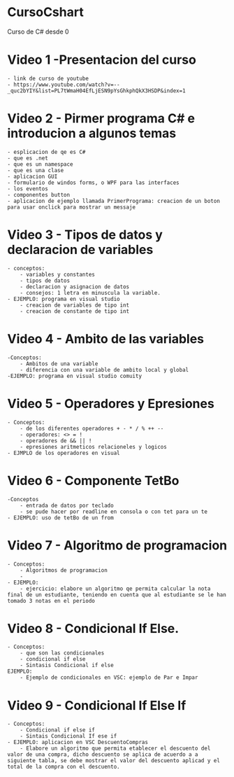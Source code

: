 # CursoCshart
Curso de C# desde 0 

# Video 1 -Presentacion del curso 
	- link de curso de youtube
	- https://www.youtube.com/watch?v=--_quc2bYIY&list=PL7tWmaH04EfLjESN9pYsGhkphQkX3HSDP&index=1

# Video 2 - Pirmer programa C# e introducion a algunos temas
	- esplicacion de qe es C#
	- que es .net
	- que es un namespace
	- que es una clase
	- aplicacion GUI
	- formulario de windos forms, o WPF para las interfaces
	- los eventos 
	- componentes button
	- aplicacion de ejemplo llamada PrimerPrograma: creacion de un boton para usar onclick para mostrar un messaje 

# Video 3 - Tipos de datos y declaracion de variables
	- conceptos:
		- variables y constantes
		- tipos de datos
		- declaracion y asignacion de datos
		- consejos: 1 letra en minuscula la variable.
	- EJEMPLO: programa en visual studio 
		- creacion de variables de tipo int
		- creacion de constante de tipo int
# Video 4 - Ambito de las variables
	-Conceptos:
		- Ambitos de una variable
		- diferencia con una variable de ambito local y global
	-EJEMPLO: programa en visual studio comuity


# Video 5 - Operadores y Epresiones
	- Conceptos:
		- de los diferentes operadores + - * / % ++ --
		- operadores: <> = ! 
		- operadores de && || !
		- epresiones aritmeticos relacioneles y logicos
	- EJMPLO de los operadores en visual

# Video 6 - Componente TetBo
	-Conceptos
		- entrada de datos por teclado
		- se pude hacer por readline en consola o con tet para un te
	- EJEMPLO: uso de tetBo de un from 
	
# Video 7 - Algoritmo de programacion
	- Conceptos:
		- Algoritmos de programacion
		- 
	- EJEMPLO:
		- ejercicio: elabore un algoritmo qe permita calcular la nota final de un estudiante, teniendo en cuenta que al estudiante se le han tomado 3 notas en el periodo
# Video 8 - Condicional If Else.
	- Conceptos:
		- que son las condicionales
		- condicional if else
		- Sintasis Condicional if else
	EJEMPLO:
		- Ejemplo de condicionales en VSC: ejemplo de Par e Impar

# Video 9 - Condicional If Else If
	- Conceptos:
		- Condicional if else if
		- Sintais Condicional If ese if
	- EJEMPLO: aplicacion en VSC DescuentoCompras
		- Elabore un algoritmo que permita etablecer el descuento del valor de una compra, dicho descuento se aplica de acuerdo a a siguiente tabla, se debe mostrar el valor del descuento aplicad y el total de la compra con el descuento.
	
